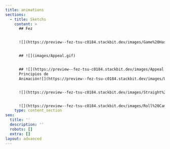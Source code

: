 ```yaml
---
title: animations
sections:
  - title: Sketchs
    content: >
      ## Fez


      ![](https://preview--fez-tsu-c0184.stackbit.dev/images/Game%20Hashimeyo%20soredake.gif)


      ## ![](images/Appeal.gif)


      ## ![](https://preview--fez-tsu-c0184.stackbit.dev/images/Appeal.gif)Clips
      Principios de
      Animación![](https://preview--fez-tsu-c0184.stackbit.dev/images/Usseewa%20Ver-3.gif)


      ![](https://preview--fez-tsu-c0184.stackbit.dev/images/Straight%20Ahead%20action%20and%20pose%20to%20pose.gif)


      ![](https://preview--fez-tsu-c0184.stackbit.dev/images/Roll%20Camera%20A50.gif)
    type: content_section
seo:
  title: ''
  description: ''
  robots: []
  extra: []
layout: advanced
---
```

